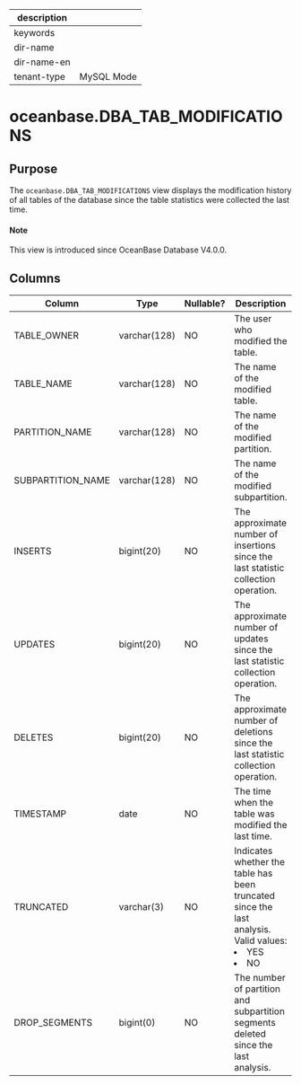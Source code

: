 |description||
|---|---|
|keywords||
|dir-name||
|dir-name-en||
|tenant-type|MySQL Mode|

# oceanbase.DBA_TAB_MODIFICATIONS

## Purpose

The `oceanbase.DBA_TAB_MODIFICATIONS` view displays the modification history of all tables of the database since the table statistics were collected the last time.

<main id="notice" type='explain'>
  <h4>Note</h4>
  <p>This view is introduced since OceanBase Database V4.0.0. </p>
</main>

## Columns

| Column | Type | Nullable? | Description |
| --- | --- | --- | --- |
| TABLE_OWNER | varchar(128) | NO | The user who modified the table. |
| TABLE_NAME | varchar(128) | NO | The name of the modified table. |
| PARTITION_NAME | varchar(128) | NO | The name of the modified partition. |
| SUBPARTITION_NAME | varchar(128) | NO | The name of the modified subpartition. |
| INSERTS | bigint(20) | NO | The approximate number of insertions since the last statistic collection operation. |
| UPDATES | bigint(20) | NO | The approximate number of updates since the last statistic collection operation. |
| DELETES | bigint(20) | NO | The approximate number of deletions since the last statistic collection operation. |
| TIMESTAMP | date | NO | The time when the table was modified the last time. |
| TRUNCATED | varchar(3) | NO | Indicates whether the table has been truncated since the last analysis. Valid values:<li>YES<li>NO |
| DROP_SEGMENTS | bigint(0) | NO | The number of partition and subpartition segments deleted since the last analysis. |
